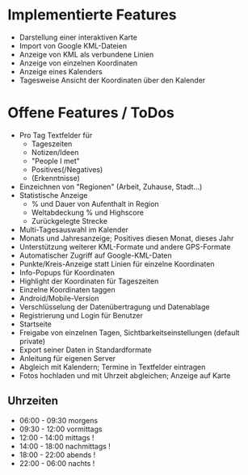 Implementierte Features 
=======================
  - Darstellung einer interaktiven Karte
  - Import von Google KML-Dateien
  - Anzeige von KML als verbundene Linien
  - Anzeige von einzelnen Koordinaten
  - Anzeige eines Kalenders
  - Tagesweise Ansicht der Koordinaten über den Kalender

Offene Features / ToDos
=======================
  - Pro Tag Textfelder für 
    - Tageszeiten
    - Notizen/Ideen
    - "People I met"
    - Positives(/Negatives)
    - (Erkenntnisse)
  - Einzeichnen von "Regionen" (Arbeit, Zuhause, Stadt...)
  - Statistische Anzeige 
    - % und Dauer von Aufenthalt in Region
    - Weltabdeckung % und Highscore
    - Zurückgelegte Strecke
  - Multi-Tagesauswahl im Kalender
  - Monats und Jahresanzeige; Positives diesen Monat, dieses Jahr
  - Unterstützung weiterer KML-Formate und andere GPS-Formate
  - Automatischer Zugriff auf Google-KML-Daten
  - Punkte/Kreis-Anzeige statt Linien für einzelne Koordinaten
  - Info-Popups für Koordinaten
  - Highlight der Koordinaten für Tageszeiten
  - Einzelne Koordinaten taggen
  - Android/Mobile-Version
  - Verschlüsselung der Datenübertragung und Datenablage
  - Registrierung und Login für Benutzer
  - Startseite
  - Freigabe von einzelnen Tagen, Sichtbarkeitseinstellungen (default private)
  - Export seiner Daten in Standardformate
  - Anleitung für eigenen Server
  - Abgleich mit Kalendern; Termine in Textfelder eintragen
  - Fotos hochladen und mit Uhrzeit abgleichen; Anzeige auf Karte

Uhrzeiten
---------
* 06:00 - 09:30 morgens
* 09:30 - 12:00 vormittags
* 12:00 - 14:00 mittags !
* 14:00 - 18:00 nachmittags !
* 18:00 - 22:00 abends !
* 22:00 - 06:00 nachts !